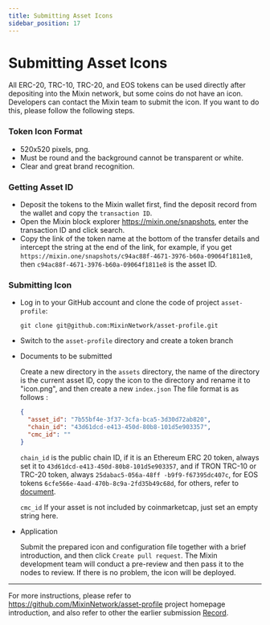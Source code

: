 ```yaml
---
title: Submitting Asset Icons
sidebar_position: 17
---
```


# Submitting Asset Icons

All ERC-20, TRC-10, TRC-20, and EOS tokens can be used directly after depositing into the Mixin network, but some coins do not have an icon. Developers can contact the Mixin team to submit the icon. If you want to do this, please follow the following steps.

### Token Icon Format
  
- 520x520 pixels, png.
- Must be round and the background cannot be transparent or white.
- Clear and great brand recognition.

### Getting Asset ID

- Deposit the tokens to the Mixin wallet first, find the deposit record from the wallet and copy the `transaction ID`.
- Open the Mixin block explorer <https://mixin.one/snapshots>, enter the transaction ID and click search.
- Copy the link of the token name at the bottom of the transfer details and intercept the string at the end of the link, for example, if you get `https://mixin.one/snapshots/c94ac88f-4671-3976-b60a-09064f1811e8`, then `c94ac88f-4671-3976-b60a-09064f1811e8` is the asset ID.

### Submitting Icon

- Log in to your GitHub account and clone the code of project `asset-profile`:

   `git clone git@github.com:MixinNetwork/asset-profile.git`

- Switch to the `asset-profile` directory and create a token branch

- Documents to be submitted
  
  Create a new directory in the `assets` directory, the name of the directory is the current asset ID, copy the icon to the directory and rename it to "icon.png", and then create a new `index.json` The file format is as follows :

  ```json
  {
    "asset_id": "7b55bf4e-3f37-3cfa-bca5-3d30d72ab820",
    "chain_id": "43d61dcd-e413-450d-80b8-101d5e903357",
    "cmc_id": ""
  }
  ```

  `chain_id` is the public chain ID, if it is an Ethereum ERC 20 token, always set it to `43d61dcd-e413-450d-80b8-101d5e903357`, and if TRON TRC-10 or TRC-20 token, always `25dabac5-056a-48ff -b9f9-f67395dc407c`, for EOS tokens `6cfe566e-4aad-470b-8c9a-2fd35b49c68d`, for others, refer to [document](../concepts/chain).

  `cmc_id` If your asset is not included by coinmarketcap, just set an empty string here.

- Application

  Submit the prepared icon and configuration file together with a brief introduction, and then click `Create pull request`. The Mixin development team will conduct a pre-review and then pass it to the nodes to review. If there is no problem, the icon will be deployed.

---
For more instructions, please refer to <https://github.com/MixinNetwork/asset-profile> project homepage introduction, and also refer to other the earlier submission [Record](https://github.com/MixinNetwork/asset-profile/commit/37c50161cbb0d9cdfd2387b1adb5837a601260a6 ).
